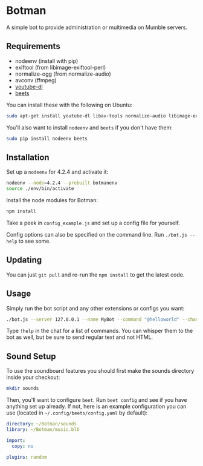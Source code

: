 Botman
=======

A simple bot to provide administration or multimedia on Mumble servers.

Requirements
------------

 * nodeenv (install with pip)
 * exiftool (from libimage-exiftool-perl)
 * normalize-ogg (from normalize-audio)
 * avconv (ffmpeg)
 * [youtube-dl](https://rg3.github.io/youtube-dl)
 * [beets](https://github.com/beetbox/beets)

You can install these with the following on Ubuntu:
```bash
sudo apt-get install youtube-dl libav-tools normalize-audio libimage-exiftool-perl python-pip
```

You'll also want to install `nodeenv` and `beets` if you don't have them:
```bash
sudo pip install nodeenv beets
```

Installation
------------

Set up a `nodeenv` for 4.2.4 and activate it:
```bash
nodeenv --node=4.2.4 --prebuilt botmanenv
source ./env/bin/activate
```

Install the node modules for Botman:
```bash
npm install
```

Take a peek in `config_example.js` and set up a config file for yourself.

Config options can also be specified on the command line. Run `./bot.js --help` to see some.

Updating
--------

You can just `git pull` and re-run the `npm install` to get the latest code.

Usage
-----

Simply run the bot script and any other extensions or configs you want:
```bash
./bot.js --server 127.0.0.1 --name MyBot --command "@helloworld" --channel "my channel" my_config.js my_extensions.js
```

Type `!help` in the chat for a list of commands. You can whisper them to the bot as well,
but be sure to send regular text and not HTML.

Sound Setup
-----------

To use the soundboard features you should first make the sounds directory inside your checkout:
```bash
mkdir sounds
```

Then, you'll want to configure `beet`. Run `beet config` and see if you have anything set up already. If not, here is an example
configuration you can use (located in `~/.config/beets/config.yaml` by default):
```yaml
directory: ~/Botman/sounds
library: ~/Botman/music.blb

import:
  copy: no

plugins: random
```
